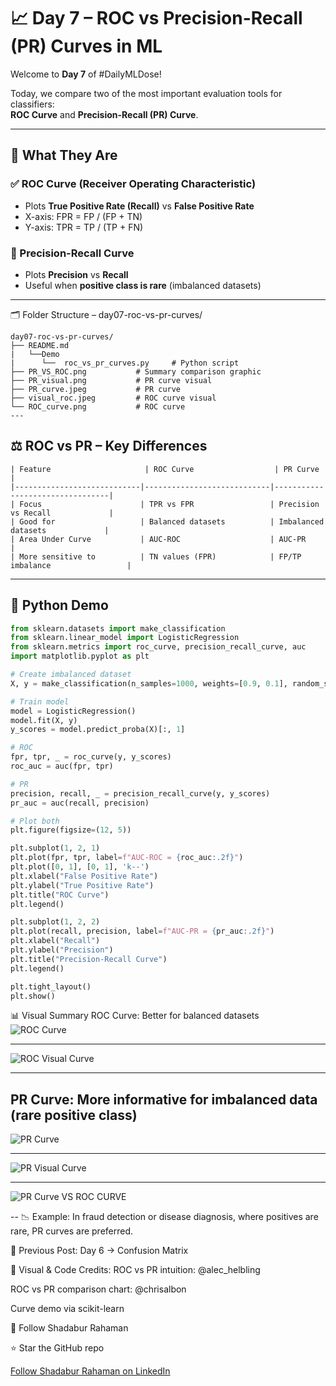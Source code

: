 # 📈 Day 7 – ROC vs Precision-Recall (PR) Curves in ML

Welcome to **Day 7** of #DailyMLDose!

Today, we compare two of the most important evaluation tools for classifiers:  
**ROC Curve** and **Precision-Recall (PR) Curve**.

---

## 🚦 What They Are

### ✅ ROC Curve (Receiver Operating Characteristic)
- Plots **True Positive Rate (Recall)** vs **False Positive Rate**
- X-axis: FPR = FP / (FP + TN)  
- Y-axis: TPR = TP / (TP + FN)

### 🎯 Precision-Recall Curve
- Plots **Precision** vs **Recall**
- Useful when **positive class is rare** (imbalanced datasets)

---
🗂️ Folder Structure – day07-roc-vs-pr-curves/
```
day07-roc-vs-pr-curves/
├── README.md
|   └──Demo
|      └──  roc_vs_pr_curves.py     # Python script
├── PR_VS_ROC.png           # Summary comparison graphic
├── PR_visual.png           # PR curve visual
├── PR_curve.jpeg           # PR curve 
├── visual_roc.jpeg         # ROC curve visual
└── ROC_curve.png           # ROC curve 
---
```
## ⚖️ ROC vs PR – Key Differences
```
| Feature                     | ROC Curve                  | PR Curve                        |
|----------------------------|----------------------------|---------------------------------|
| Focus                      | TPR vs FPR                 | Precision vs Recall             |
| Good for                   | Balanced datasets          | Imbalanced datasets             |
| Area Under Curve           | AUC-ROC                    | AUC-PR                          |
| More sensitive to          | TN values (FPR)            | FP/TP imbalance                 |
```
---

## 🧪 Python Demo

```python
from sklearn.datasets import make_classification
from sklearn.linear_model import LogisticRegression
from sklearn.metrics import roc_curve, precision_recall_curve, auc
import matplotlib.pyplot as plt

# Create imbalanced dataset
X, y = make_classification(n_samples=1000, weights=[0.9, 0.1], random_state=42)

# Train model
model = LogisticRegression()
model.fit(X, y)
y_scores = model.predict_proba(X)[:, 1]

# ROC
fpr, tpr, _ = roc_curve(y, y_scores)
roc_auc = auc(fpr, tpr)

# PR
precision, recall, _ = precision_recall_curve(y, y_scores)
pr_auc = auc(recall, precision)

# Plot both
plt.figure(figsize=(12, 5))

plt.subplot(1, 2, 1)
plt.plot(fpr, tpr, label=f"AUC-ROC = {roc_auc:.2f}")
plt.plot([0, 1], [0, 1], 'k--')
plt.xlabel("False Positive Rate")
plt.ylabel("True Positive Rate")
plt.title("ROC Curve")
plt.legend()

plt.subplot(1, 2, 2)
plt.plot(recall, precision, label=f"AUC-PR = {pr_auc:.2f}")
plt.xlabel("Recall")
plt.ylabel("Precision")
plt.title("Precision-Recall Curve")
plt.legend()

plt.tight_layout()
plt.show()
```
📊 Visual Summary
ROC Curve: Better for balanced datasets  
![ROC Curve](./ROC_curve.jpeg)

---
![ROC Visual Curve](./visual_roc.jpeg)

---
PR Curve: More informative for imbalanced data (rare positive class)
---
![PR Curve](./PR_curve.jpeg)

---
![PR Visual Curve](./PR_visual.png)

---
![PR Curve VS ROC CURVE](./PR_VS_ROC.png)  

--
📉 Example:
In fraud detection or disease diagnosis, where positives are rare, PR curves are preferred.

🔁 Previous Post:
Day 6 → Confusion Matrix

🧠 Visual & Code Credits:
ROC vs PR intuition: @alec_helbling

ROC vs PR comparison chart: @chrisalbon

Curve demo via scikit-learn

📌 Follow Shadabur Rahaman

⭐ Star the GitHub repo

 [Follow Shadabur Rahaman on LinkedIn](https://www.linkedin.com/in/shadabur-rahaman-1b5703249/)  
